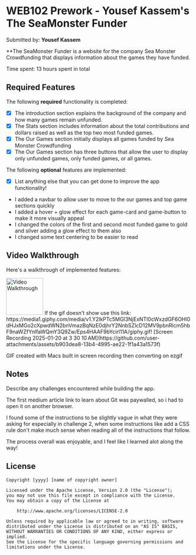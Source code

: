 # WEB102 Prework - Yousef Kassem's The SeaMonster Funder

Submitted by: **Yousef Kassem**

**The SeaMonster Funder is a website for the company Sea Monster Crowdfunding that displays information about the games they have funded.

Time spent: 13 hours spent in total

## Required Features

The following **required** functionality is completed:

* [X] The introduction section explains the background of the company and how many games remain unfunded.
* [X] The Stats section includes information about the total contributions and dollars raised as well as the top two most funded games.
* [X] The Our Games section initially displays all games funded by Sea Monster Crowdfunding
* [X] The Our Games section has three buttons that allow the user to display only unfunded games, only funded games, or all games.

The following **optional** features are implemented:

* [X] List anything else that you can get done to improve the app functionality!
* I added a navbar to allow user to move to the our games and top game sections quickly
* I added a hover + glow effect for each game-card and game-button to make it more visually appeal
* I changed the colors of the first and second most funded game to gold and silver adding a glow effect to them also
* I changed some text centering to be easier to read

## Video Walkthrough

Here's a walkthrough of implemented features:

<img src='https://media1.giphy.com/media/v1.Y2lkPTc5MGI3NjExNTI0cWxzdGF6OHl0dHJxMGo2cXpwdWN2bnVmazBqNzE0djhrY2NnbSZlcD12MV9pbnRlcm5hbF9naWZfYnlfaWQmY3Q9Zw/Eps4HAAF9bYcirl11A/giphy.gif' title='Video Walkthrough' width='100px' alt='Video Walkthrough' />
If the gif doesn't show use this link: https://media1.giphy.com/media/v1.Y2lkPTc5MGI3NjExNTI0cWxzdGF6OHl0dHJxMGo2cXpwdWN2bnVmazBqNzE0djhrY2NnbSZlcD12MV9pbnRlcm5hbF9naWZfYnlfaWQmY3Q9Zw/Eps4HAAF9bYcirl11A/giphy.gif! [Screen Recording 2025-01-20 at 3 30 10 AM](https://github.com/user-attachments/assets/b903dea8-13b4-4995-ae22-1f1a43a1573f)

<!-- Replace this with whatever GIF tool you used! -->
GIF created with Macs built in screen recording then converting on ezgif
<!-- Recommended tools:
[Kap](https://getkap.co/) for macOS
[ScreenToGif](https://www.screentogif.com/) for Windows
[peek](https://github.com/phw/peek) for Linux. -->

## Notes

Describe any challenges encountered while building the app.

The first medium article link to learn about Git was paywalled, so i had to open it on another browser.

I found some of the instructions to be slightly vague in what they were asking for especially in challenge 2, 
when some instructions like add a CSS rule don't make much sense when reading all of the instructions that follow.

The process overall was enjoyable, and I feel like I learned alot along the way!

## License

    Copyright [yyyy] [name of copyright owner]

    Licensed under the Apache License, Version 2.0 (the "License");
    you may not use this file except in compliance with the License.
    You may obtain a copy of the License at

        http://www.apache.org/licenses/LICENSE-2.0

    Unless required by applicable law or agreed to in writing, software
    distributed under the License is distributed on an "AS IS" BASIS,
    WITHOUT WARRANTIES OR CONDITIONS OF ANY KIND, either express or implied.
    See the License for the specific language governing permissions and
    limitations under the License.
